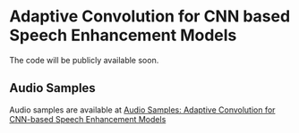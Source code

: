 # Adaptive Convolution for CNN based Speech Enhancement Models

The code will be publicly available soon.

## Audio Samples
Audio samples are available at [Audio Samples: Adaptive Convolution for CNN-based Speech Enhancement Models](https://dahan-wang.github.io/Adaptive-Convolution-for-CNN-based-Speech-Enhancement-Models/)
